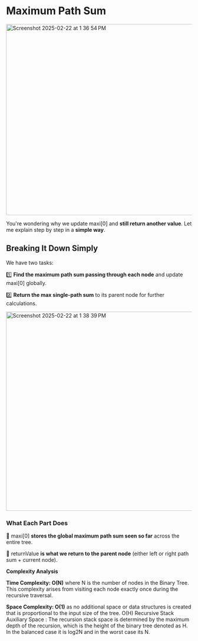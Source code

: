 # Maximum Path Sum



<img width="517" alt="Screenshot 2025-02-22 at 1 36 54 PM" src="https://github.com/user-attachments/assets/10fdac0d-8a0a-430b-b194-74d50fc0c697" />

You're wondering why we update maxi\[0\] and **still return another value**. Let me explain step by step in a **simple way**.

**Breaking It Down Simply**
---------------------------

We have two tasks:

1️⃣ **Find the maximum path sum passing through each node** and update maxi\[0\] globally.

2️⃣ **Return the max single-path sum** to its parent node for further calculations.


<img width="539" alt="Screenshot 2025-02-22 at 1 38 39 PM" src="https://github.com/user-attachments/assets/951e1329-698b-4674-b063-8debda3386ea" />


### **What Each Part Does**

🔹 maxi\[0\] **stores the global maximum path sum seen so far** across the entire tree.

🔹 returnValue **is what we return to the parent node** (either left or right path sum + current node).


**Complexity Analysis**

**Time Complexity: O(N)** where N is the number of nodes in the Binary Tree. This complexity arises from visiting each node exactly once during the recursive traversal.

**Space Complexity: O(1)** as no additional space or data structures is created that is proportional to the input size of the tree. O(H) Recursive Stack Auxiliary Space : The recursion stack space is determined by the maximum depth of the recursion, which is the height of the binary tree denoted as H. In the balanced case it is log2N and in the worst case its N.
